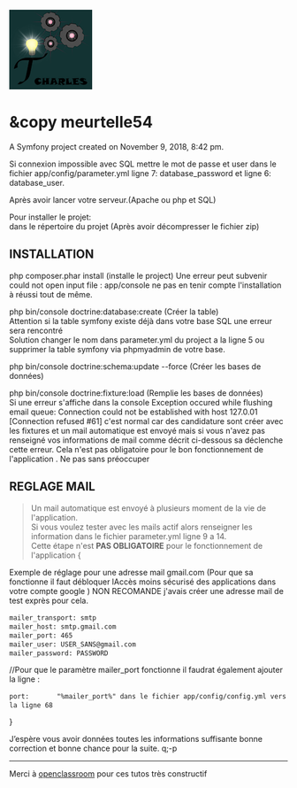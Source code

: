![logo Application](/web/image/litle_logo.png)

&copy meurtelle54
===========


A Symfony project created on November 9, 2018, 8:42 pm.  


Si connexion impossible avec SQL mettre le mot de passe et user dans le fichier app/config/parameter.yml ligne 7: database_password et ligne 6: database_user.  

Après avoir  lancer votre serveur.(Apache ou php et SQL)  

Pour installer le projet:  
dans le répertoire du projet (Après avoir décompresser le fichier zip)  


INSTALLATION
------------------


php composer.phar install (installe le project) Une erreur peut subvenir could not open input file : app/console ne pas en tenir compte l'installation à réussi tout de même.  


php bin/console doctrine:database:create (Créer la table)  
Attention si la table symfony existe déjà dans votre base SQL une erreur sera rencontré  
Solution changer le nom dans parameter.yml du project a la ligne 5 ou supprimer la table symfony via phpmyadmin de votre base.  


php bin/console doctrine:schema:update --force (Créer les bases de données)  


php bin/console doctrine:fixture:load (Remplie les bases de données)  
Si une erreur s'affiche dans la console Exception occured while flushing email queue: Connection could not be established with host 127.0.01 [Connection refused #61] c'est normal car des candidature sont créer avec les fixtures et un mail automatique est envoyé mais si vous n'avez pas renseigné vos informations de mail comme décrit ci-dessous sa déclenche cette erreur. 
Cela n'est pas obligatoire pour le bon fonctionnement de l'application . Ne pas sans préoccuper  


REGLAGE MAIL
-------------------

>Un mail automatique est envoyé à plusieurs moment de la vie de l'application.  
>Si vous voulez tester avec les mails actif alors renseigner  les information dans le fichier parameter.yml ligne 9 a 14.  
>Cette étape n'est **PAS OBLIGATOIRE** pour le fonctionnement de l'application {  

Exemple de réglage pour une adresse mail gmail.com (Pour que sa fonctionne il faut débloquer lAccès moins sécurisé des applications dans votre compte google ) NON RECOMANDE j'avais créer une adresse mail de test exprès pour cela.

    mailer_transport: smtp
    mailer_host: smtp.gmail.com
    mailer_port: 465
    mailer_user: USER_SANS@gmail.com
    mailer_password: PASSWORD

//Pour que le paramètre mailer_port fonctionne il faudrat également ajouter la ligne :  

    port:       "%mailer_port%" dans le fichier app/config/config.yml vers la ligne 68

}


J’espère vous avoir données toutes les informations suffisante bonne correction et bonne chance pour la suite. q;-p  

--------------------------------------------------------------------------------------------------------------------------------------

Merci à [openclassroom](https://openclassroom.com "openclassroom") pour ces tutos très constructif  

